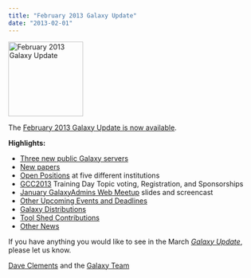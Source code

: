 ```yaml
---
title: "February 2013 Galaxy Update"
date: "2013-02-01"
---
```

<div class='right'><a href='/galaxy-updates/2013-02/'><img src="/src/images/logos/GalaxyUpdate200.png" alt="February 2013 Galaxy Update" width=150 /></a></div>

The [February 2013 Galaxy Update is now available](/galaxy-updates/2013-02/). 

**Highlights:**

* [Three new public Galaxy servers](/galaxy-updates/2013-02/#new-papers)
* [New papers](/galaxy-updates/2013-02/#new-papers)
* [Open Positions](/galaxy-updates/2013-02/#whos-hiring) at five different institutions
* [GCC2013](/galaxy-updates/2013-02/#gcc2013) Training Day Topic voting, Registration, and Sponsorships
* [January GalaxyAdmins Web Meetup](/galaxy-updates/2013-02/#january-galaxyadmins-web-meetup) slides and screencast
* [Other Upcoming Events and Deadlines](/galaxy-updates/2013-02/#other-upcoming-events-and-deadlines)
* [Galaxy Distributions](/galaxy-updates/2013-02/#galaxy-distributions)
* [Tool Shed Contributions](/galaxy-updates/2013-02/#toolshed-contributions)
* [Other News](/galaxy-updates/2013-02/#other-news)

If you have anything you would like to see in the March *[Galaxy Update](/galaxy-updates/)*, please let us know.

[Dave Clements](/people/dave-clements/) and the [Galaxy Team](/galaxy-team/)
